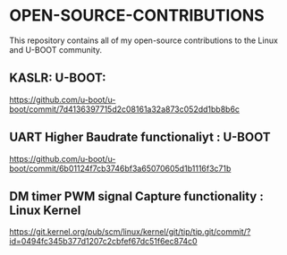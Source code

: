 # OPEN-SOURCE-CONTRIBUTIONS

This repository contains all of my open-source contributions to the Linux and U-BOOT community.

KASLR: U-BOOT:
--------------------
https://github.com/u-boot/u-boot/commit/7d4136397715d2c08161a32a873c052dd1bb8b6c

UART Higher Baudrate functionaliyt : U-BOOT
-----------------------------------------------
https://github.com/u-boot/u-boot/commit/6b01124f7cb3746bf3a65070605d1b1116f3c71b

DM timer PWM signal Capture functionality : Linux Kernel
-----------------------------------------------
https://git.kernel.org/pub/scm/linux/kernel/git/tip/tip.git/commit/?id=0494fc345b377d1207c2cbfef67dc51f6ec874c0
